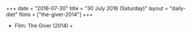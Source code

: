 +++
date = "2016-07-30"
title = "30 July 2016 (Saturday)"
layout = "daily-diet"
films = ["the-giver-2014"]
+++


* Film: The Giver (2014) +